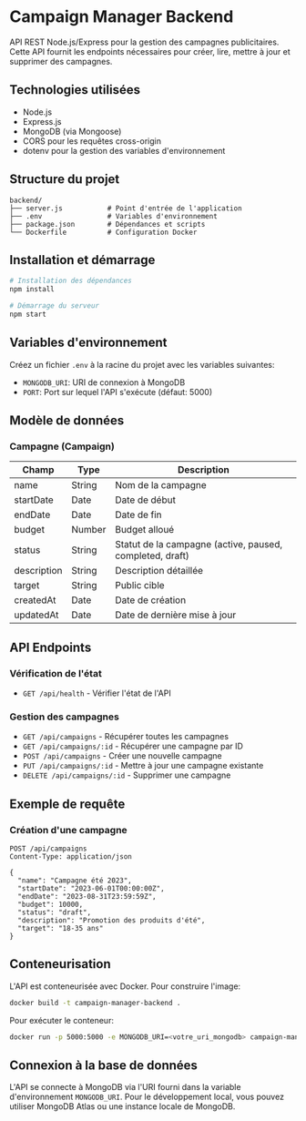 # Campaign Manager Backend

API REST Node.js/Express pour la gestion des campagnes publicitaires. Cette API fournit les endpoints nécessaires pour créer, lire, mettre à jour et supprimer des campagnes.

## Technologies utilisées

- Node.js
- Express.js
- MongoDB (via Mongoose)
- CORS pour les requêtes cross-origin
- dotenv pour la gestion des variables d'environnement

## Structure du projet

```
backend/
├── server.js           # Point d'entrée de l'application
├── .env                # Variables d'environnement
├── package.json        # Dépendances et scripts
└── Dockerfile          # Configuration Docker
```

## Installation et démarrage

```bash
# Installation des dépendances
npm install

# Démarrage du serveur
npm start
```

## Variables d'environnement

Créez un fichier `.env` à la racine du projet avec les variables suivantes:

- `MONGODB_URI`: URI de connexion à MongoDB
- `PORT`: Port sur lequel l'API s'exécute (défaut: 5000)

## Modèle de données

### Campagne (Campaign)

| Champ | Type | Description |
|-------|------|-------------|
| name | String | Nom de la campagne |
| startDate | Date | Date de début |
| endDate | Date | Date de fin |
| budget | Number | Budget alloué |
| status | String | Statut de la campagne (active, paused, completed, draft) |
| description | String | Description détaillée |
| target | String | Public cible |
| createdAt | Date | Date de création |
| updatedAt | Date | Date de dernière mise à jour |

## API Endpoints

### Vérification de l'état
- `GET /api/health` - Vérifier l'état de l'API

### Gestion des campagnes
- `GET /api/campaigns` - Récupérer toutes les campagnes
- `GET /api/campaigns/:id` - Récupérer une campagne par ID
- `POST /api/campaigns` - Créer une nouvelle campagne
- `PUT /api/campaigns/:id` - Mettre à jour une campagne existante
- `DELETE /api/campaigns/:id` - Supprimer une campagne

## Exemple de requête

### Création d'une campagne
```
POST /api/campaigns
Content-Type: application/json

{
  "name": "Campagne été 2023",
  "startDate": "2023-06-01T00:00:00Z",
  "endDate": "2023-08-31T23:59:59Z",
  "budget": 10000,
  "status": "draft",
  "description": "Promotion des produits d'été",
  "target": "18-35 ans"
}
```

## Conteneurisation

L'API est conteneurisée avec Docker. Pour construire l'image:

```bash
docker build -t campaign-manager-backend .
```

Pour exécuter le conteneur:

```bash
docker run -p 5000:5000 -e MONGODB_URI=<votre_uri_mongodb> campaign-manager-backend
```

## Connexion à la base de données

L'API se connecte à MongoDB via l'URI fourni dans la variable d'environnement `MONGODB_URI`. Pour le développement local, vous pouvez utiliser MongoDB Atlas ou une instance locale de MongoDB.
